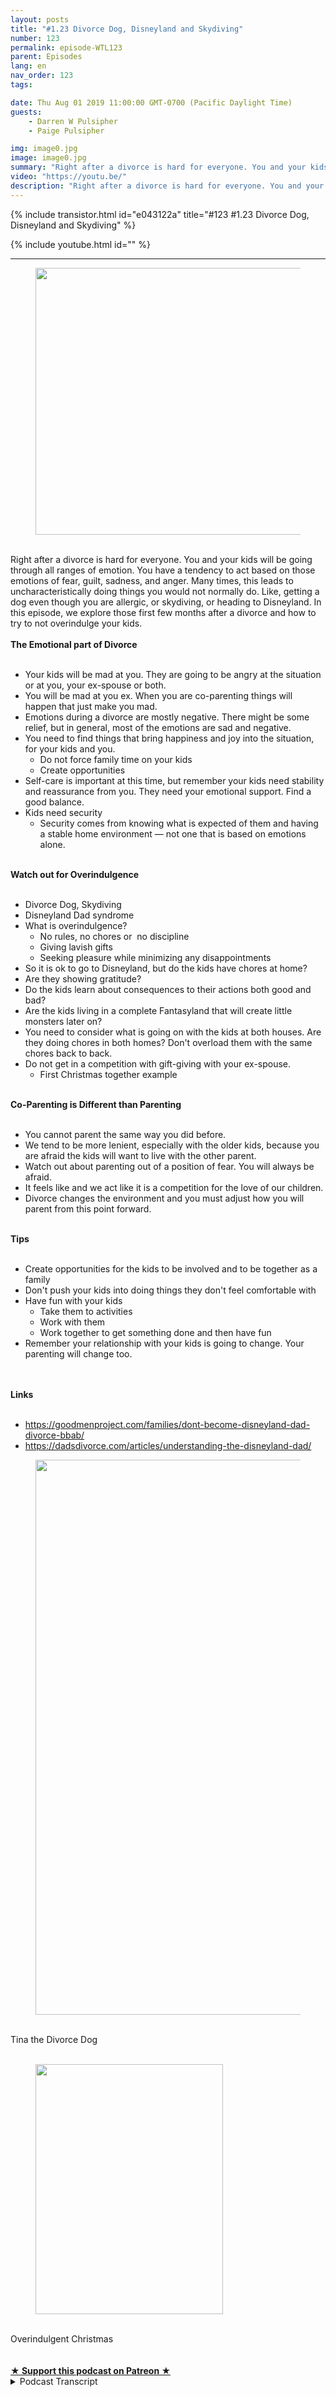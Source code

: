 ```yaml
---
layout: posts
title: "#1.23 Divorce Dog, Disneyland and Skydiving"
number: 123
permalink: episode-WTL123
parent: Episodes
lang: en
nav_order: 123
tags:

date: Thu Aug 01 2019 11:00:00 GMT-0700 (Pacific Daylight Time)
guests:
    - Darren W Pulsipher
    - Paige Pulsipher

img: image0.jpg
image: image0.jpg
summary: "Right after a divorce is hard for everyone. You and your kids will be going through all ranges of emotion. You have a tendency to act based on those emotions of fear, guilt, sadness, and anger. Many times, this leads to uncharacteristically doing things you would not normally do. Like, getting a dog even though you are allergic, or skydiving, or heading to Disneyland. In this episode, we explore those first few months after a divorce and how to try to not overindulge your kids."
video: "https://youtu.be/"
description: "Right after a divorce is hard for everyone. You and your kids will be going through all ranges of emotion. You have a tendency to act based on those emotions of fear, guilt, sadness, and anger. Many times, this leads to uncharacteristically doing things you would not normally do. Like, getting a dog even though you are allergic, or skydiving, or heading to Disneyland. In this episode, we explore those first few months after a divorce and how to try to not overindulge your kids."
---
```


<div>
{% include transistor.html id="e043122a" title="#123 #1.23 Divorce Dog, Disneyland and Skydiving" %}

{% include youtube.html id="" %}
</div>

---

<html><head></head><body><div><figure data-trix-attachment="{&quot;contentType&quot;:&quot;image&quot;,&quot;height&quot;:427,&quot;url&quot;:&quot;https://lh3.googleusercontent.com/-MYjtri8Tw3c/XUMjlDaNdcI/AAAAAAABamc/bwT2Qitf6EMuYeGW4Ug_J6UP9IOZ2wzwACK8BGAs/s640/2019-08-01.jpg&quot;,&quot;width&quot;:640}" data-trix-content-type="image" class="attachment attachment--preview"><img src="./image0.jpg" width="640" height="427"><figcaption class="attachment__caption"></figcaption></figure></div><div><br></div><div>Right after a divorce is hard for everyone. You and your kids will be going through all ranges of emotion. You have a tendency to act based on those emotions of fear, guilt, sadness, and anger. Many times, this leads to uncharacteristically doing things you would not normally do. Like, getting a dog even though you are allergic, or skydiving, or heading to Disneyland. In this episode, we explore those first few months after a divorce and how to try to not overindulge your kids.</div><div><strong><br>The Emotional part of Divorce<br></strong><br></div><ul><li>Your kids will be mad at you. They are going to be angry at the situation or at you, your ex-spouse or both.</li><li>You will be mad at you ex. When you are co-parenting things will happen that just make you mad.</li><li>Emotions during a divorce are mostly negative. There might be some relief, but in general, most of the emotions are sad and negative.</li><li>You need to find things that bring happiness and joy into the situation, for your kids and you.<ul><li>Do not force family time on your kids&nbsp;</li><li>Create opportunities</li></ul></li><li>Self-care is important at this time, but remember your kids need stability and reassurance from you. They need your emotional support. Find a good balance.</li><li>Kids need security&nbsp;<ul><li>Security comes from knowing what is expected of them and having a stable home environment — not one that is based on emotions alone.</li></ul></li></ul><div><strong><br>Watch out for Overindulgence<br></strong><br></div><ul><li>Divorce Dog, Skydiving</li><li>Disneyland Dad syndrome</li><li>What is overindulgence?<ul><li>No rules, no chores or&nbsp; no discipline</li><li>Giving lavish gifts</li><li>Seeking pleasure while minimizing any disappointments</li></ul></li><li>So it is ok to go to Disneyland, but do the kids have chores at home?</li><li>Are they showing gratitude?</li><li>Do the kids learn about consequences to their actions both good and bad?</li><li>Are the kids living in a complete Fantasyland that will create little monsters later on?</li><li>You need to consider what is going on with the kids at both houses. Are they doing chores in both homes? Don't overload them with the same chores back to back.</li><li>Do not get in a competition with gift-giving with your ex-spouse.<ul><li>First Christmas together example</li></ul></li></ul><div><strong><br>Co-Parenting is Different than Parenting<br></strong><br></div><ul><li>You cannot parent the same way you did before.</li><li>We tend to be more lenient, especially with the older kids, because you are afraid the kids will want to live with the other parent.</li><li>Watch out about parenting out of a position of fear. You will always be afraid.</li><li>It feels like and we act like it is a competition for the love of our children.</li><li>Divorce changes the environment and you must adjust how you will parent from this point forward.</li></ul><div><strong><br>Tips<br></strong><br></div><ul><li>Create opportunities for the kids to be involved and to be together as a family</li><li>Don't push your kids into doing things they don't feel comfortable with</li><li>Have fun with your kids&nbsp;<ul><li>Take them to activities</li><li>Work with them</li><li>Work together to get something done and then have fun</li></ul></li><li>Remember your relationship with your kids is going to change. Your parenting will change too.</li></ul><div><br></div><div><strong><br>Links<br></strong><br></div><ul><li><a href="https://goodmenproject.com/families/dont-become-disneyland-dad-divorce-bbab/">https://goodmenproject.com/families/dont-become-disneyland-dad-divorce-bbab/</a></li><li><a href="https://dadsdivorce.com/articles/understanding-the-disneyland-dad/">https://dadsdivorce.com/articles/understanding-the-disneyland-dad/</a></li></ul><div><figure data-trix-attachment="{&quot;contentType&quot;:&quot;image&quot;,&quot;height&quot;:888,&quot;url&quot;:&quot;https://lh3.googleusercontent.com/UrXax2WE5f7D16-OTcDUdMmvHMIaY7Z03zp1mYLLD42SPjlo_UKlMqYP5Yi-uBGrsiDGRYpPTsOQanqj1AX8_1NjAfwYC7ldSVUPabbcJ4NhZHk0IwV6Uck9JMWOsPsc3qOw8dshuJ5h5KwfKZGohtmTcXkv6o-PwxkWAkebxCw9HGGQTcQGbnqqHocloH0SpLYzfxaYl-V3GufN8MrpYfUgdxVyt8Y86YJePpyi4qwVaydilJJ0GBduRTKpzuZKhdJyv_Zm2IpUAYgcq3c4e1eZkMqHZxEpBPMQ1ymnY8o4lO6O75oZi243dexXcvpTXTD_r2s079Z3J_4tPyC9VuWUmG5zaFiNXlBDGvddoNbjMpUOkI7CH5JPqoT63RIGra2K_YIsCWLZP6Az38Xi7VRyAiWviNu9sh6udKJjkX2ucUI2qxOZWYYZQ_-59g_xiuwpBHBxmCoLqjkXWaOPmlWWTgnaXk0RSTyJc7SOs6DBtFFcXrf7-UN73lcsxvuLbq9DTSyK3jWLuERwOTVmoUliJ2EBVN8J-XgNmFOt8d2BQx9GLsHu7rldK20B2e8yeQUIzPBP7nzUzKtXMN7MvJSPtecJ-6yXrDgpSUHWRLLu61GmeGZYuI4PznMMtjzry8B2vHUD5EV-DJeq-cRDyW2qY4Y3RyAV=w1184-h888-no&quot;,&quot;width&quot;:1184}" data-trix-content-type="image" class="attachment attachment--preview"><img src="./image1" width="1184" height="888"><figcaption class="attachment__caption"></figcaption></figure><br>Tina the Divorce Dog</div><div><br></div><div><figure data-trix-attachment="{&quot;contentType&quot;:&quot;image&quot;,&quot;height&quot;:400,&quot;url&quot;:&quot;https://4.bp.blogspot.com/-ZTT5AYO3L0M/XHxkgZtIZwI/AAAAAAAEyEY/ATypPlalFQcL9VBmG9PGVMTylvFB60NXQCKgBGAs/s400/20131225_072419-001.jpg&quot;,&quot;width&quot;:300}" data-trix-content-type="image" class="attachment attachment--preview"><img src="./image2.jpg" width="300" height="400"><figcaption class="attachment__caption"></figcaption></figure><br>Overindulgent Christmas</div><div><br><br></div>
<strong>
  <a href="https://www.patreon.com/wheresthelemonade" target="_donate" rel="payment" title="★ Support this podcast on Patreon ★">★ Support this podcast on Patreon ★</a>
</strong></body></html>

<details>
<summary> Podcast Transcript </summary>

<p></p>

</details>

